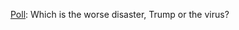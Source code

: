 <a href="https://twitter.com/davewiner/status/1250207022496321537">Poll</a>: Which is the worse disaster, Trump or the virus?
